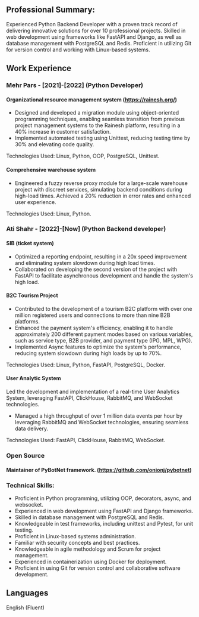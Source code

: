 
## Professional Summary:
Experienced Python Backend Developer with a proven track record of delivering innovative solutions for over 10 professional projects. Skilled in web development using frameworks like FastAPI and Django, as well as database management with PostgreSQL and Redis. Proficient in utilizing Git for version control and working with Linux-based systems.

## Work Experience

### Mehr Pars - [2021]-[2022] (Python Developer)

#### Organizational resource management system (https://rainesh.org/)
* Designed and developed a migration module using object-oriented programming techniques, enabling seamless transition from previous project management systems to the Rainesh platform, resulting in a 40% increase in customer satisfaction.
* Implemented automated testing using Unittest, reducing testing time by 30% and elevating code quality.

Technologies Used: Linux, Python, OOP, PostgreSQL, Unittest.

#### Comprehensive warehouse system
* Engineered a fuzzy reverse proxy module for a large-scale warehouse project with discreet services, simulating backend conditions during high-load times. Achieved a 20% reduction in error rates and enhanced user experience.

Technologies Used: Linux, Python.

### Ati Shahr - [2022]-[Now] (Python Backend developer)

#### SIB (ticket system)
* Optimized a reporting endpoint, resulting in a 20x speed improvement and eliminating system slowdown during high load times.
* Collaborated on developing the second version of the project with FastAPI to facilitate asynchronous development and handle the system's high load.

#### B2C Tourism Project
* Contributed to the development of a tourism B2C platform with over one million registered users and connections to more than nine B2B platforms.
* Enhanced the payment system's efficiency, enabling it to handle approximately 200 different payment modes based on various variables, such as service type, B2B provider, and payment type (IPG, MPL, WPG).
* Implemented Async features to optimize the system's performance, reducing system slowdown during high loads by up to 70%.

Technologies Used: Linux, Python, FastAPI, PostgreSQL, Docker.

#### User Analytic System
Led the development and implementation of a real-time User Analytics System, leveraging FastAPI, ClickHouse, RabbitMQ, and WebSocket technologies.
* Managed a high throughput of over 1 million data events per hour by leveraging RabbitMQ and WebSocket technologies, ensuring seamless data delivery.

Technologies Used: FastAPI, ClickHouse, RabbitMQ, WebSocket.

### Open Source
#### Maintainer of PyBotNet framework. (https://github.com/onionj/pybotnet)

### Technical Skills:
* Proficient in Python programming, utilizing OOP, decorators, async, and websocket.
* Experienced in web development using FastAPI and Django frameworks.
* Skilled in database management with PostgreSQL and Redis.
* Knowledgeable in test frameworks, including unittest and Pytest, for unit testing.
* Proficient in Linux-based systems administration.
* Familiar with security concepts and best practices.
* Knowledgeable in agile methodology and Scrum for project management.
* Experienced in containerization using Docker for deployment.
* Proficient in using Git for version control and collaborative software development.

## Languages
English (Fluent)
